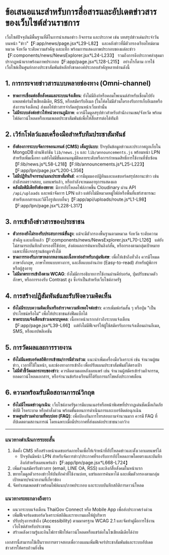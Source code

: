 # ข้อเสนอแนะสำหรับการสื่อสารและอัปเดตข่าวสารของเว็บไซต์ส่วนราชการ

เว็บไซต์ปัจจุบันมีพื้นฐานที่ดีในการนำเสนอข่าว กิจกรรม และประกาศ เช่น บทสรุปข่าวเด่นประจำวันบนหน้า "ข่าว"【F:app/news/page.jsx†L29-L82】 และคลังข่าวที่มีตัวกรองเรียลไทม์ตามหมวด จังหวัด ระดับความสำคัญ และแท็ก พร้อมการแสดงภาพประกอบของแต่ละข่าว【F:components/news/NewsExplorer.jsx†L24-L233】 รวมถึงการดึงประกาศล่าสุดมาปรากฏหน้าแรกพร้อมภาพประกอบ【F:app/page.jsx†L128-L215】 อย่างไรก็ตาม การใช้เว็บไซต์เป็นศูนย์กลางประชาสัมพันธ์หลักยังขาดองค์ประกอบสำคัญหลายด้านดังนี้

## 1. การกระจายข่าวสารแบบหลายช่องทาง (Omni-channel)
- **ขาดการเชื่อมต่อสื่อสังคมและระบบแจ้งเตือน**: ยังไม่มีลิงก์หรือคอมโพเนนต์สำหรับเชื่อมไปยังแพลตฟอร์มโซเชียลมีเดีย, RSS, หรือสมัครรับอีเมล (ในโค้ดไม่มีส่วนใดรองรับการเก็บอีเมลหรือส่งการแจ้งเตือน) ส่งผลให้ข่าวสารจำกัดอยู่บนหน้าเว็บเท่านั้น
- **ไม่มีระบบส่งต่อข่าวให้หน่วยงานภูมิภาค**: ควรมีโมดูลสรุปข่าวสำหรับสำนักงานเขต/จังหวัด พร้อมไฟล์ดาวน์โหลดหรือเทมเพลตประชาสัมพันธ์เพื่อให้สื่อสารต่อได้ทันที

## 2. เวิร์กโฟลว์และเครื่องมือสำหรับทีมประชาสัมพันธ์
- **ยังต้องการระบบจัดการคอนเทนต์ (CMS) เต็มรูปแบบ**: ปัจจุบันข้อมูลข่าวและประกาศถูกเก็บใน MongoDB ผ่านฟังก์ชัน `lib/news.js` และ `lib/announcements.js` พร้อมหน้า LPN สำหรับเพิ่มเนื้อหา แต่ยังไม่มีขั้นตอนอนุมัติหลายระดับหรือการกำหนดสิทธิ์การใช้งานที่ซับซ้อน【F:lib/news.js†L58-L218】【F:lib/announcements.js†L25-L223】【F:app/lpn/page.jsx†L200-L356】
- **ไม่มีปฏิทินกิจกรรม/แผนประชาสัมพันธ์**: ควรมีมุมมองปฏิทินและแดชบอร์ดสรุปสถานะข่าว เช่น กำลังรอตรวจสอบ, เผยแพร่แล้ว, หรือกำลังจะหมดอายุการแสดงผล
- **คลังมัลติมีเดียยังต้องขยาย**: มีการอัปโหลดไฟล์ภาพขึ้น Cloudinary ผ่าน API `/api/uploads` และหน้าจัดการ LPN แล้ว แต่ยังไม่มีหมวดหมู่ไฟล์หรือพื้นที่แชร์สาธารณะสำหรับเอกสารและวิดีโอรูปแบบอื่นๆ【F:app/api/uploads/route.js†L1-L98】【F:app/lpn/page.jsx†L228-L317】

## 3. การเข้าถึงข่าวสารของประชาชน
- **ตัวกรองยังไม่รองรับประสบการณ์ขั้นสูง**: แม้จะมีตัวกรองพื้นฐานตามหมวด จังหวัด ระดับความสำคัญ และแท็กแล้ว【F:components/news/NewsExplorer.jsx†L70-L126】 แต่ยังไม่สามารถบันทึกตัวกรองที่ใช้บ่อย, ส่งต่อผลการค้นหาเป็นลิงก์สั้น, หรือกรองตามกลุ่มเป้าหมายเฉพาะที่ดึงจากฐานข้อมูลจริงได้
- **ขาดการรองรับภาษาหลากหลายและเนื้อหาย่อสำหรับกลุ่มพิเศษ**: เพื่อให้เข้าถึงทั่วถึง ควรมีโหมดภาษาอังกฤษ, ภาษาไทยแบบทางการ, และสื่อแบบอ่านง่าย (Easy-to-read) สำหรับผู้พิการหรือผู้สูงอายุ
- **ไม่มีมาตรการเข้าถึงตาม WCAG**: ยังไม่มีการอธิบายการใช้งานผ่านคีย์บอร์ด, ปุ่มปรับขนาดตัวอักษร, หรือการรองรับ Contrast สูง ซึ่งจำเป็นสำหรับเว็บไซต์ภาครัฐ

## 4. การสร้างปฏิสัมพันธ์และรับฟังความคิดเห็น
- **ยังไม่มีระบบความคิดเห็นหรือสำรวจความพึงพอใจต่อข่าว**: ควรเพิ่มฟอร์มสั้น ๆ หรือปุ่ม "เป็นประโยชน์หรือไม่" เพื่อให้ประชาชนส่งฟีดแบ็กได้
- **ขาดระบบแจ้งเตือนข่าวเฉพาะบุคคล**: เนื้อหาหน้าแรกกล่าวถึงระบบแจ้งเตือน【F:app/page.jsx†L39-L66】 แต่ยังไม่มีฟีเจอร์ให้ผู้ใช้สมัครรับการแจ้งเตือนผ่านอีเมล, SMS, หรือแอปพลิเคชัน

## 5. การวัดผลและการรายงาน
- **ยังไม่มีแดชบอร์ดสถิติการเข้าชม/การมีส่วนร่วม**: แนะนำเพิ่มเครื่องมือวิเคราะห์ เช่น จำนวนผู้ชมข่าว, เวลาที่ใช้ในหน้า, และช่องทางการเข้าถึง เพื่อปรับแผนประชาสัมพันธ์ได้ตรงเป้า
- **ไม่มีตัวชี้วัดผลกระทบของข่าว**: ควรติดตามผลหลังเผยแพร่ เช่น จำนวนผู้สมัครเข้าร่วมกิจกรรม, ยอดดาวน์โหลดเอกสาร, หรือจำนวนข้อร้องเรียนที่ได้รับการแก้ไขหลังประกาศเตือน

## 6. ความพร้อมรับมือสถานการณ์วิกฤต
- **ยังไม่มีโหมดข่าวฉุกเฉิน**: เว็บไซต์ภาครัฐควรมีแบนเนอร์หรือหน้าพิเศษที่ปรากฏเด่นชัดเมื่อเกิดภัยพิบัติ โรคระบาด หรือคำสั่งด่วน พร้อมขั้นตอนการดำเนินการและเบอร์ติดต่อฉุกเฉิน
- **ขาดศูนย์รวมคำถามที่พบบ่อย (FAQ)**: เพื่อป้องกันการโทรสอบถามจำนวนมาก ควรมี FAQ ที่อัปเดตตามสถานการณ์ โดยเฉพาะเมื่อมีประกาศที่ส่งผลต่อประชาชนวงกว้าง

---

### แนวทางดำเนินการระยะสั้น
1. ติดตั้ง CMS หรือสร้างหน้าแดชบอร์ดภายในเพื่อให้เจ้าหน้าที่อัปโหลดข่าวและตั้งเวลาเผยแพร่ได้
   - ปัจจุบันมีหน้า LPN สำหรับจัดการข่าว/ประกาศที่รองรับการอัปโหลดภาพโดยตรงและบันทึกลิงก์สำหรับเผยแพร่แล้ว【F:app/lpn/page.jsx†L668-L724】
2. เพิ่มส่วนสมัครรับข่าวสาร (email, LINE OA, RSS) และลิงก์สื่อสังคมในหน้าแรก
3. ขยายโมดูลตัวกรองข่าวให้บันทึกค่าที่ใช้งานบ่อย, แชร์ผลการค้นหาได้ และเพิ่มตัวกรองตามกลุ่มเป้าหมาย/หน่วยงานที่เกี่ยวข้อง
4. จัดทำเทมเพลตข่าวพร้อมไฟล์แนบ/ภาพประกอบ และระบบบันทึกสถิติการดาวน์โหลด

### แนวทางระยะกลางถึงยาว
- ผนวกระบบแจ้งเตือน ThaiGov Connect หรือ Mobile App เพื่อส่งประกาศเร่งด่วน
- เพิ่มฟีเจอร์แดชบอร์ดวิเคราะห์สถิติและรายงานผลให้ผู้บริหาร
- ปรับปรุงการเข้าถึง (Accessibility) ตามมาตรฐาน WCAG 2.1 และจัดทำคู่มือการใช้งานเว็บไซต์สำหรับประชาชน
- สร้างคลังความรู้และอินโฟกราฟิกให้ดาวน์โหลดหรือแชร์ต่อในโซเชียลมีเดียได้ง่าย

เอกสารนี้สามารถใช้เป็นรายการตรวจสอบเพื่อวางแผนเพิ่มฟีเจอร์ประชาสัมพันธ์และระบบอัปเดตข่าวสารให้ครบถ้วนยิ่งขึ้น
